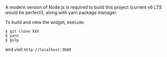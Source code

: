 A modern version of Node.js is required to build this project (current v6 LTS would be perfect!), along with yarn package manager.

To build and view the widget, execute:

```
$ git clone XXX
$ yarn
$ gulp 
```

and visit `http://localhost:3000`
